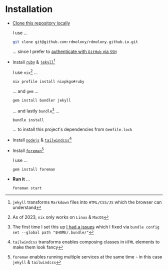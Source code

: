 # Installation

- [Clone this repository locally](https://docs.github.com/en/repositories/creating-and-managing-repositories/cloning-a-repository)

    I use ...

    ```sh
    git clone git@github.com:rdmolony/rdmolony.github.io.git
    ```

    ... since I prefer to [authenticate with `GitHub` via `SSH`](https://docs.github.com/en/authentication/connecting-to-github-with-ssh)

- Install [`ruby`](https://ruby-lang.org/) & [`jekyll`](https://jekyllrb.com/)[^BOO]
    
    [^BOO]: `jekyll` transforms `Markdown` files into `HTML/CSS/JS` which the browser can understand

    I use `nix`[^BOT] ...

    ```sh
    nix profile install nixpkgs#ruby
    ```

    [^BOT]: As of 2023, `nix` only works on `Linux` & `MacOS`

    ... and `gem` ...

    ```sh
    gem install bundler jekyll
    ```

    ... and lastly `bundle`[^XOO] ...

    ```sh
    bundle install
    ```

    [^XOO]: The first time I set this up [I had a issues](https://github.com/rdmolony/til/blob/2b968e9e27516516c1afdbd979a4e183f640acae/til/fix-gem-not-installed-on-my-machine.md) which I fixed via `bundle config set --global path "$HOME/.bundle/"`

    ... to install this project's dependencies from `Gemfile.lock`


- Install [`nodejs`](https://nodejs.org/) & [`tailwindcss`](https://tailwindcss.com/)[^HAT]

    [^HAT]: `tailwindcss` transforms enables composing classes in `HTML` elements to make them look fancy

- Install [`foreman`](https://github.com/ddollar/foreman)[^AHH]

    I use ...

    ```sh
    gem install foreman
    ```

    [^AHH]: `foreman` enables running multiple services at the same time - in this case `jekyll` & `tailwindcss`

- **Run it** ...

    ```sh
    foreman start
    ```
